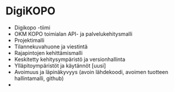 # DigiKOPO

* Digikopo -tiimi
* OKM KOPO toimialan API- ja palvelukehitysmalli 
* Projektimalli
* Tilannekuvahuone ja viestintä
* Rajapintojen kehittämismalli
* Keskitetty kehitysympäristö ja versionhallinta
* Ylläpitoympäristöt ja käytännöt [uusi]
* Avoimuus ja läpinäkyvyys (avoin lähdekoodi, avoimen tuotteen hallintamalli, github)
* 
